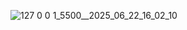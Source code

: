 ![127 0 0 1_5500__2025_06_22_16_02_10](https://github.com/user-attachments/assets/6a4b3e82-3ce3-4a7d-b1b7-3577f4ac651e)
